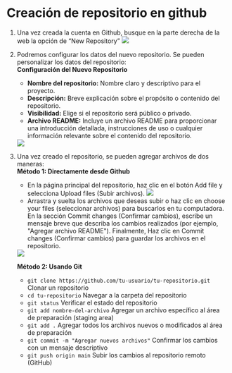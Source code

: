# Creación de repositorio en github

1. Una vez creada la cuenta en Github, busque en la parte derecha de la web la opción de “New Repository”
   <image src="/Laboratorios/Laboratorio 1 - Git y Github/Valeria/photos/git1.png" >
   
3. Podremos configurar los datos del nuevo repositorio. Se pueden personalizar los datos del repositorio:<br>
   **Configuración del Nuevo Repositorio**<br>
    - **Nombre del repositorio:** Nombre claro y descriptivo para el proyecto.
    - **Descripción:** Breve explicación sobre el propósito o contenido del repositorio.
    - **Visibilidad:** Elige si el repositorio será público o privado.
    - **Archivo README:** Incluye un archivo README para proporcionar una introducción detallada, instrucciones de uso o cualquier información relevante sobre el contenido del repositorio.
   <image src="/Laboratorios/Laboratorio 1 - Git y Github/Valeria/photos/git2.png" > 
4. Una vez creado el repositorio, se pueden agregar archivos de dos maneras:<br>
   **Método 1: Directamente desde Github**<br>
   - En la página principal del repositorio, haz clic en el botón Add file y selecciona Upload files (Subir archivos).
     <image src="/Laboratorios/Laboratorio 1 - Git y Github/Valeria/photos/git3.png" >
   - Arrastra y suelta los archivos que deseas subir
     o haz clic en choose your files (seleccionar archivos) para buscarlos en tu computadora. En la sección Commit changes (Confirmar cambios), escribe un mensaje breve
     que describa los cambios realizados (por ejemplo, "Agregar archivo README"). Finalmente, Haz clic en Commit changes (Confirmar cambios) para guardar los archivos en el repositorio.
    <image src="/Laboratorios/Laboratorio 1 - Git y Github/Valeria/photos/git4.png" >
     
   **Método 2: Usando Git**<br>
   - `git clone https://github.com/tu-usuario/tu-repositorio.git` Clonar un repositorio
   - `cd tu-repositorio` Navegar a la carpeta del repositorio
   - `git status` Verificar el estado del repositorio
   - `git add nombre-del-archivo` Agregar un archivo específico al área de preparación (staging area)
   - `git add .` Agregar todos los archivos nuevos o modificados al área de preparación
   - `git commit -m "Agregar nuevos archivos"` Confirmar los cambios con un mensaje descriptivo
   - `git push origin main` Subir los cambios al repositorio remoto (GitHub)
   
